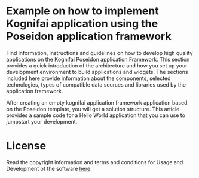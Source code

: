 # Example on how to implement Kognifai application using the Poseidon application framework

Find information, instructions and guidelines on how to develop high quality applications on the Kognifai Poseidon application Framework. This section provides a quick introduction of the architecture and how you set up your development environment to build applications and widgets. The sections included here provide information about the  components, selected technologies, types of compatible data sources and libraries used by the application framework. 

After creating an empty kognifai application framework application based on the Poseidon template, you will get a solution structure. This article provides a sample code for a  Hello World application that you can use to jumpstart your development.

# License
Read the copyright information and terms and conditions for Usage and Development of the software [here]( https://github.com/kognifai/Core_Documentation/blob/master/LinkedPages/License.md).
